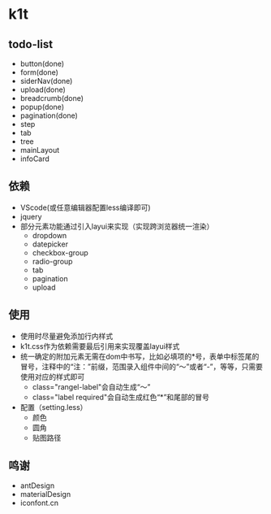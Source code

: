 # k1t
## todo-list
* button(done) 
* form(done)
* siderNav(done)
* upload(done)
* breadcrumb(done)
* popup(done)
* pagination(done)
* step
* tab
* tree
* mainLayout
* infoCard
## 依赖
* VScode(或任意编辑器配置less编译即可)
* jquery
* 部分元素功能通过引入layui来实现（实现跨浏览器统一渲染）
    * dropdown
    * datepicker
    * checkbox-group
    * radio-group
    * tab
    * pagination
    * upload
## 使用
* 使用时尽量避免添加行内样式
* k1t.css作为依赖需要最后引用来实现覆盖layui样式
* 统一确定的附加元素无需在dom中书写，比如必填项的*号，表单中标签尾的冒号，注释中的“注：”前缀，范围录入组件中间的“～”或者“-”，等等，只需要使用对应的样式即可
    * class="rangel-label"会自动生成“～”
    * class="label required"会自动生成红色“*”和尾部的冒号
* 配置（setting.less）
    * 颜色
    * 圆角
    * 贴图路径
## 鸣谢
* antDesign
* materialDesign
* iconfont.cn